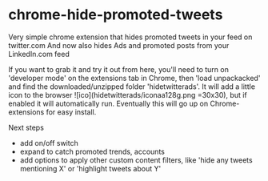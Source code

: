 # chrome-hide-promoted-tweets
Very simple chrome extension that hides promoted tweets in your feed on twitter.com
And now also hides Ads and promoted posts from your LinkedIn.com feed


If you want to grab it and try it out from here, you'll need to turn on 'developer mode' on the extensions tab in Chrome, then 'load unpackacked' and find the downloaded/unzipped folder 'hidetwitterads'. It will add a little icon to the browser ![ico](hidetwitterads/iconaa128g.png =30x30), but if enabled it will automatically run. Eventually this will go up on Chrome-extensions for easy install.

Next steps
* add on/off switch
* expand to catch promoted trends, accounts
* add options to apply other custom content filters, like 'hide any tweets mentioning X' or 'highlight tweets about Y'
